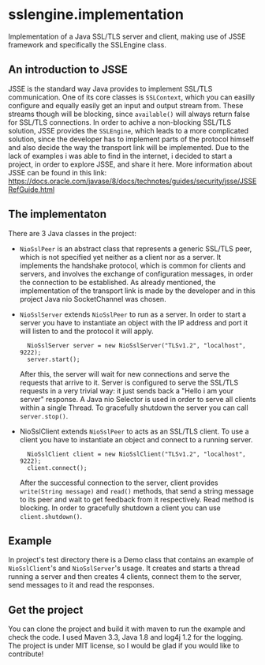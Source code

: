 # sslengine.implementation

Implementation of a Java SSL/TLS server and client, making use of JSSE framework and specifically the SSLEngine class.

## An introduction to JSSE

JSSE is the standard way Java provides to implement SSL/TLS communication. One of its core classes is `SSLContext`, which you can easilly configure and equally easily get an input and output stream from. These streams though will be blocking, since `available()` will always return false for SSL/TLS connections. In order to achive a non-blocking SSL/TLS solution, JSSE provides the `SSLEngine`, which leads to a more complicated solution, since the developer has to implement parts of the protocol himself and also decide the way the transport link will be implemented. Due to the lack of examples i was able to find in the internet, i decided to start a project, in order to explore JSSE, and share it here. More information about JSSE can be found in this link: https://docs.oracle.com/javase/8/docs/technotes/guides/security/jsse/JSSERefGuide.html

## The implementaton

There are 3 Java classes in the project:

* `NioSslPeer` is an abstract class that represents a generic SSL/TLS peer, which is not specified yet neither as a client nor as a server. It implements the handshake protocol, which is common for clients and servers, and involves the exchange of configuration messages, in order the connection to be established. As already mentioned, the implementation of the transport link is made by the developer and in this project Java nio SocketChannel was chosen.
* `NioSslServer` extends `NioSslPeer` to run as a server. In order to start a server you have to instantiate an object with the IP address and port it will listen to and the protocol it will apply. 

        NioSslServer server = new NioSslServer("TLSv1.2", "localhost", 9222);
        server.start();
        
  After this, the server will wait for new connections and serve the requests that arrive to it. Server is configured to serve the SSL/TLS requests in a very trivial way: it just sends back a "Hello i am your server" response. A Java nio Selector is used in order to serve all clients within a single Thread. To gracefully shutdown the server you can call `server.stop()`.
* NioSslClient extends `NioSslPeer` to acts as an SSL/TLS client. To use a client you have to instantiate an object and connect to a running server.

        NioSslClient client = new NioSslClient("TLSv1.2", "localhost", 9222);
        client.connect(); 

  After the successful connection to the server, client provides `write(String message)` and `read()` methods, that send a string message to its peer and wait to get feedback from it respectively. Read method is blocking. In order to gracefully shutdown a client you can use `client.shutdown()`.

## Example
In project's test directory there is a Demo class that contains an example of `NioSslClient`'s and `NioSslServer`'s usage. It creates and starts a thread running a server and then creates 4 clients, connect them to the server, send messages to it and read the responses.

## Get the project
You can clone the project and build it with maven to run the example and check the code. I used Maven 3.3, Java 1.8 and log4j 1.2 for the logging. The project is under MIT license, so I would be glad if you would like to contribute!
